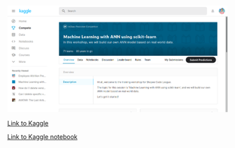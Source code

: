 ![Overview](Overview.png)

[Link to Kaggle](https://www.kaggle.com/c/shopee-workshop-building-ann)

[Link to Kaggle notebook](https://www.kaggle.com/rareloto/employee-attrition-prediction-ann-mlpclassifier)
